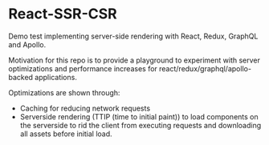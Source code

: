 # React-SSR-CSR

Demo test implementing server-side rendering with React, Redux, GraphQL and Apollo.

Motivation for this repo is to provide a playground to experiment with server optimizations and performance increases for react/redux/graphql/apollo-backed applications. 

Optimizations are shown through:
- Caching for reducing network requests
- Serverside rendering (TTIP (time to initial paint)) to load components on the serverside to rid the client from executing requests and downloading all assets before initial load. 
